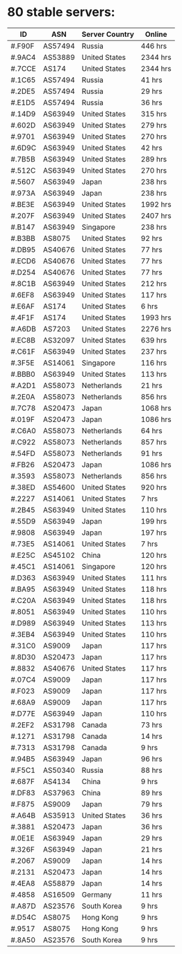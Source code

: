 # 80 stable servers:

| ID | ASN | Server Country | Online |
| ------ | ------ | ------ | ------ |
| #.F90F | AS57494 | Russia | 446 hrs |
| #.9AC4 | AS53889 | United States | 2344 hrs |
| #.7CCE | AS174 | United States | 2344 hrs |
| #.1C65 | AS57494 | Russia | 41 hrs |
| #.2DE5 | AS57494 | Russia | 29 hrs |
| #.E1D5 | AS57494 | Russia | 36 hrs |
| #.14D9 | AS63949 | United States | 315 hrs |
| #.602D | AS63949 | United States | 279 hrs |
| #.9701 | AS63949 | United States | 270 hrs |
| #.6D9C | AS63949 | United States | 42 hrs |
| #.7B5B | AS63949 | United States | 289 hrs |
| #.512C | AS63949 | United States | 270 hrs |
| #.5607 | AS63949 | Japan | 238 hrs |
| #.973A | AS63949 | Japan | 238 hrs |
| #.BE3E | AS63949 | United States | 1992 hrs |
| #.207F | AS63949 | United States | 2407 hrs |
| #.B147 | AS63949 | Singapore | 238 hrs |
| #.B3BB | AS8075 | United States | 92 hrs |
| #.DB95 | AS40676 | United States | 77 hrs |
| #.ECD6 | AS40676 | United States | 77 hrs |
| #.D254 | AS40676 | United States | 77 hrs |
| #.8C1B | AS63949 | United States | 212 hrs |
| #.6EF8 | AS63949 | United States | 117 hrs |
| #.E6AF | AS174 | United States | 6 hrs |
| #.4F1F | AS174 | United States | 1993 hrs |
| #.A6DB | AS7203 | United States | 2276 hrs |
| #.EC8B | AS32097 | United States | 639 hrs |
| #.C61F | AS63949 | United States | 237 hrs |
| #.3F5E | AS14061 | Singapore | 116 hrs |
| #.BBB0 | AS63949 | United States | 113 hrs |
| #.A2D1 | AS58073 | Netherlands | 21 hrs |
| #.2E0A | AS58073 | Netherlands | 856 hrs |
| #.7C78 | AS20473 | Japan | 1068 hrs |
| #.019F | AS20473 | Japan | 1086 hrs |
| #.C6A0 | AS58073 | Netherlands | 64 hrs |
| #.C922 | AS58073 | Netherlands | 857 hrs |
| #.54FD | AS58073 | Netherlands | 91 hrs |
| #.FB26 | AS20473 | Japan | 1086 hrs |
| #.3593 | AS58073 | Netherlands | 856 hrs |
| #.38ED | AS54600 | United States | 920 hrs |
| #.2227 | AS14061 | United States | 7 hrs |
| #.2B45 | AS63949 | United States | 110 hrs |
| #.55D9 | AS63949 | Japan | 199 hrs |
| #.9808 | AS63949 | Japan | 197 hrs |
| #.73E5 | AS14061 | United States | 7 hrs |
| #.E25C | AS45102 | China | 120 hrs |
| #.45C1 | AS14061 | Singapore | 120 hrs |
| #.D363 | AS63949 | United States | 111 hrs |
| #.BA95 | AS63949 | United States | 118 hrs |
| #.C20A | AS63949 | United States | 118 hrs |
| #.8051 | AS63949 | United States | 110 hrs |
| #.D989 | AS63949 | United States | 113 hrs |
| #.3EB4 | AS63949 | United States | 110 hrs |
| #.31C0 | AS9009 | Japan | 117 hrs |
| #.8D30 | AS20473 | Japan | 117 hrs |
| #.8832 | AS40676 | United States | 117 hrs |
| #.07C4 | AS9009 | Japan | 117 hrs |
| #.F023 | AS9009 | Japan | 117 hrs |
| #.68A9 | AS9009 | Japan | 117 hrs |
| #.D77E | AS63949 | Japan | 110 hrs |
| #.2EF2 | AS31798 | Canada | 73 hrs |
| #.1271 | AS31798 | Canada | 14 hrs |
| #.7313 | AS31798 | Canada | 9 hrs |
| #.94B5 | AS63949 | Japan | 96 hrs |
| #.F5C1 | AS50340 | Russia | 88 hrs |
| #.687F | AS4134 | China | 9 hrs |
| #.DF83 | AS37963 | China | 89 hrs |
| #.F875 | AS9009 | Japan | 79 hrs |
| #.A64B | AS35913 | United States | 36 hrs |
| #.3881 | AS20473 | Japan | 36 hrs |
| #.0E1E | AS63949 | Japan | 29 hrs |
| #.326F | AS63949 | Japan | 21 hrs |
| #.2067 | AS9009 | Japan | 14 hrs |
| #.2131 | AS20473 | Japan | 14 hrs |
| #.4EA8 | AS58879 | Japan | 14 hrs |
| #.4858 | AS16509 | Germany | 11 hrs |
| #.A87D | AS23576 | South Korea | 9 hrs |
| #.D54C | AS8075 | Hong Kong | 9 hrs |
| #.9517 | AS8075 | Hong Kong | 9 hrs |
| #.8A50 | AS23576 | South Korea | 9 hrs |

